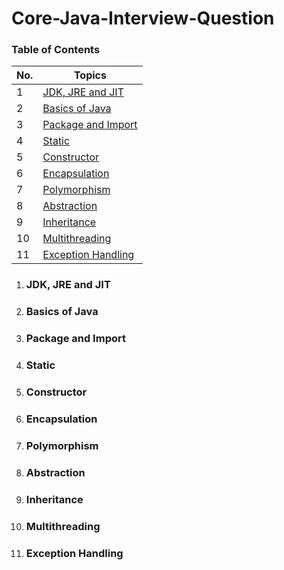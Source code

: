 # Core-Java-Interview-Question 

### Table of Contents

| No. | Topics                                                                                                                             |
| --- | ---------------------------------------------------------------------------------------------------------------------------------- |
| 1   | [JDK, JRE and JIT](#JDK-JRE_JIT)                                                                                                   |
| 2   | [Basics of Java](#Basics-of-Java)                                                                                                  |
| 3   | [Package and Import](#Package-and-Import)                                                                                          |
| 4   | [Static](#Static)                                                                                                                  |
| 5   | [Constructor](#Constructor)                                                                                                        |
| 6   | [Encapsulation](#Encapsulation)                                                                                                    |
| 7   | [Polymorphism](#Polymorphism)                                                                                                      |
| 8   | [Abstraction](#Abstraction)                                                                                                        |
| 9   | [Inheritance](#Inheritance)                                                                                                        |
| 10  | [Multithreading](#Multithreading)                                                                                                  |
| 11  | [Exception Handling](#Exception-Handling)                                                                                          |



1. ### JDK, JRE and JIT
2. ### Basics of Java
3. ### Package and Import
4. ### Static
5. ### Constructor
6. ### Encapsulation
7. ### Polymorphism
8. ### Abstraction
9. ### Inheritance
10. ### Multithreading
11. ### Exception Handling
